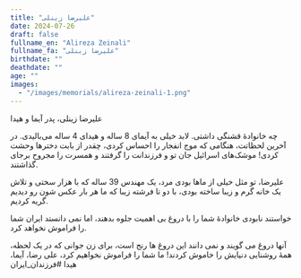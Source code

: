```yaml
---
title: "علیرضا زینلی"
date: 2024-07-26
draft: false
fullname_en: "Alireza Zeinali"
fullname_fa: "علیرضا زینلی"
birthdate: ""
deathdate: ""
age: ""
images:
  - "/images/memorials/alireza-zeinali-1.png"
---
```


علیرضا زینلی، پدر آیما و هیدا

چه خانوادۀ قشنگی داشتی. لابد خیلی به آیمای 8 ساله و هیدای 4 ساله می‌بالیدی. در آخرین لحظاتت، هنگامی که موج انفجار را احساس کردی، چقدر از بابت دخترها وحشت کردی! موشک‌های اسرائیل جان تو و فرزندانت را گرفتند و همسرت را مجروح برجای گذاشتند.

علیرضا، تو مثل خیلی از ماها بودی مرد، یک مهندس 39 ساله که با هزار سختی و تلاش یک خانه گرم و زیبا ساخته بودی، با دو تا فرشته زیبا که ما هر بار عکس شون رو دیدیم گریه کردیم.

خواستند نابودی خانوادۀ شما را با دروغ بی اهمیت جلوه بدهند، اما نمی دانستد ایران شما را فراموش نخواهد کرد. 

آنها دروغ می گویند و نمی دانند این دروغ ها رنج است، برای زن جوانی که در یک لحظه، همۀ روشنایی دنیایش را خاموش کردند!
ما شما را فراموش نخواهیم کرد، علی رضا، آیما، هیدا
#فرزندان_ایران